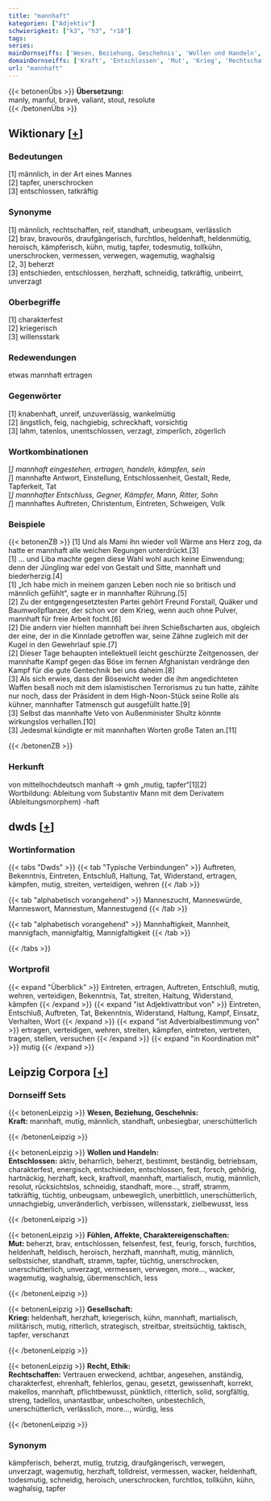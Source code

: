 ```yaml
---
title: "mannhaft"
kategorien: ["Adjektiv"]
schwierigkeit: ["k3", "h3", "r18"]
tags:
series:
mainDornseiffs: ['Wesen, Beziehung, Geschehnis', 'Wollen und Handeln', 'Fühlen, Affekte, Charaktereigenschaften', 'Gesellschaft', 'Recht, Ethik']
domainDornseiffs: ['Kraft', 'Entschlossen', 'Mut', 'Krieg', 'Rechtschaffen']
url: "mannhaft"
---
```


{{< betonenÜbs >}}
**Übersetzung:**  
manly, manful, brave, valiant, stout, resolute  
{{< /betonenÜbs >}}

## Wiktionary [[+](https://de.wiktionary.org/wiki/mannhaft)]

### Bedeutungen
[1] männlich, in der Art eines Mannes  
[2] tapfer, unerschrocken  
[3] entschlossen, tatkräftig  

### Synonyme
[1] männlich, rechtschaffen, reif, standhaft, unbeugsam, verlässlich  
[2] brav, bravourös, draufgängerisch, furchtlos, heldenhaft, heldenmütig, heroisch, kämpferisch, kühn, mutig, tapfer, todesmutig, tollkühn, unerschrocken, vermessen, verwegen, wagemutig, waghalsig  
[2, 3] beherzt  
[3] entschieden, entschlossen, herzhaft, schneidig, tatkräftig, unbeirrt, unverzagt  

### Oberbegriffe
[1] charakterfest  
[2] kriegerisch  
[3] willensstark  

### Redewendungen
etwas mannhaft ertragen  

### Gegenwörter
[1] knabenhaft, unreif, unzuverlässig, wankelmütig  
[2] ängstlich, feig, nachgiebig, schreckhaft, vorsichtig  
[3] lahm, tatenlos, unentschlossen, verzagt, zimperlich, zögerlich  

### Wortkombinationen
[*] mannhaft eingestehen, ertragen, handeln, kämpfen, sein  
[*] mannhafte Antwort, Einstellung, Entschlossenheit, Gestalt, Rede, Tapferkeit, Tat  
[*] mannhafter Entschluss, Gegner, Kämpfer, Mann, Ritter, Sohn  
[*] mannhaftes Auftreten, Christentum, Eintreten, Schweigen, Volk  

### Beispiele
{{< betonenZB >}}
[1] Und als Mami ihn wieder voll Wärme ans Herz zog, da hatte er mannhaft alle weichen Regungen unterdrückt.[3]  
[1] … und Liba machte gegen diese Wahl wohl auch keine Einwendung; denn der Jüngling war edel von Gestalt und Sitte, mannhaft und biederherzig.[4]  
[1] „Ich habe mich in meinem ganzen Leben noch nie so britisch und männlich gefühlt“, sagte er in mannhafter Rührung.[5]  
[2] Zu der entgegengesetztesten Partei gehört Freund Forstall, Quäker und Baumwollpflanzer, der schon vor dem Krieg, wenn auch ohne Pulver, mannhaft für freie Arbeit focht.[6]  
[2] Die andern vier hielten mannhaft bei ihren Schießscharten aus, obgleich der eine, der in die Kinnlade getroffen war, seine Zähne zugleich mit der Kugel in den Gewehrlauf spie.[7]  
[2] Dieser Tage behaupten intellektuell leicht geschürzte Zeitgenossen, der mannhafte Kampf gegen das Böse im fernen Afghanistan verdränge den Kampf für die gute Gentechnik bei uns daheim.[8]  
[3] Als sich erwies, dass der Bösewicht weder die ihm angedichteten Waffen besaß noch mit dem islamistischen Terrorismus zu tun hatte, zählte nur noch, dass der Präsident in dem High-Noon-Stück seine Rolle als kühner, mannhafter Tatmensch gut ausgefüllt hatte.[9]  
[3] Selbst das mannhafte Veto von Außenminister Shultz könnte wirkungslos verhallen.[10]  
[3] Jedesmal kündigte er mit mannhaften Worten große Taten an.[11]  

{{< /betonenZB >}}
### Herkunft
von mittelhochdeutsch manhaft → gmh „mutig, tapfer“[1][2]  
Wortbildung: Ableitung vom Substantiv Mann mit dem Derivatem (Ableitungsmorphem) -haft  



## dwds [[+](https://www.dwds.de/wb/mannhaft)]

### Wortinformation
{{< tabs "Dwds" >}}
{{< tab "Typische Verbindungen" >}}
Auftreten, Bekenntnis, Eintreten, Entschluß, Haltung, Tat, Widerstand, ertragen, kämpfen, mutig, streiten, verteidigen, wehren
{{< /tab >}}

{{< tab "alphabetisch vorangehend" >}}
Manneszucht, Manneswürde, Manneswort, Mannestum, Mannestugend
{{< /tab >}}

{{< tab "alphabetisch vorangehend" >}}
Mannhaftigkeit, Mannheit, mannigfach, mannigfaltig, Mannigfaltigkeit
{{< /tab >}}

{{< /tabs >}}

### Wortprofil
{{< expand "Überblick" >}} Eintreten, ertragen, Auftreten, Entschluß, mutig, wehren, verteidigen, Bekenntnis, Tat, streiten, Haltung, Widerstand, kämpfen {{< /expand >}}
{{< expand "ist Adjektivattribut von" >}} Eintreten, Entschluß, Auftreten, Tat, Bekenntnis, Widerstand, Haltung, Kampf, Einsatz, Verhalten, Wort {{< /expand >}}
{{< expand "ist Adverbialbestimmung von" >}} ertragen, verteidigen, wehren, streiten, kämpfen, eintreten, vertreten, tragen, stellen, versuchen {{< /expand >}}
{{< expand "in Koordination mit" >}} mutig {{< /expand >}}

## Leipzig Corpora [[+](https://corpora.uni-leipzig.de/en/res?word=mannhaft&corpusId=deu_newscrawl-public_2018)]

### Dornseiff Sets
{{< betonenLeipzig >}}
**Wesen, Beziehung, Geschehnis:**  
**Kraft:** mannhaft, mutig, männlich, standhaft, unbesiegbar, unerschütterlich  

{{< /betonenLeipzig >}}


{{< betonenLeipzig >}}
**Wollen und Handeln:**  
**Entschlossen:** aktiv, beharrlich, beherzt, bestimmt, beständig, betriebsam, charakterfest, energisch, entschieden, entschlossen, fest, forsch, gehörig, hartnäckig, herzhaft, keck, kraftvoll, mannhaft, martialisch, mutig, männlich, resolut, rücksichtslos, schneidig, standhaft, more..., straff, stramm, tatkräftig, tüchtig, unbeugsam, unbeweglich, unerbittlich, unerschütterlich, unnachgiebig, unveränderlich, verbissen, willensstark, zielbewusst, less  

{{< /betonenLeipzig >}}


{{< betonenLeipzig >}}
**Fühlen, Affekte, Charaktereigenschaften:**  
**Mut:** beherzt, brav, entschlossen, felsenfest, fest, feurig, forsch, furchtlos, heldenhaft, heldisch, heroisch, herzhaft, mannhaft, mutig, männlich, selbstsicher, standhaft, stramm, tapfer, tüchtig, unerschrocken, unerschütterlich, unverzagt, vermessen, verwegen, more..., wacker, wagemutig, waghalsig, übermenschlich, less  

{{< /betonenLeipzig >}}


{{< betonenLeipzig >}}
**Gesellschaft:**  
**Krieg:** heldenhaft, herzhaft, kriegerisch, kühn, mannhaft, martialisch, militärisch, mutig, ritterlich, strategisch, streitbar, streitsüchtig, taktisch, tapfer, verschanzt  

{{< /betonenLeipzig >}}


{{< betonenLeipzig >}}
**Recht, Ethik:**  
**Rechtschaffen:** Vertrauen erweckend, achtbar, angesehen, anständig, charakterfest, ehrenhaft, fehlerlos, genau, gesetzt, gewissenhaft, korrekt, makellos, mannhaft, pflichtbewusst, pünktlich, ritterlich, solid, sorgfältig, streng, tadellos, unantastbar, unbescholten, unbestechlich, unerschütterlich, verlässlich, more..., würdig, less  

{{< /betonenLeipzig >}}

### Synonym
kämpferisch, beherzt, mutig, trutzig, draufgängerisch, verwegen, unverzagt, wagemutig, herzhaft, tolldreist, vermessen, wacker, heldenhaft, todesmutig, schneidig, heroisch, unerschrocken, furchtlos, tollkühn, kühn, waghalsig, tapfer

